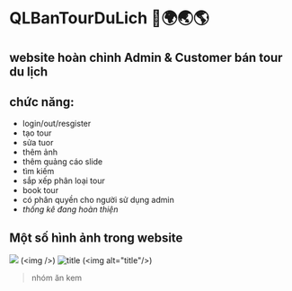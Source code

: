 # QLBanTourDuLich 🚎🌍🌏🌎
## website hoàn chỉnh Admin & Customer bán tour du lịch
## chức năng:
- login/out/resgister
- tạo tour
- sửa tuor
- thêm ảnh
- thêm quảng cáo slide
- tìm kiếm
- sắp xếp phân loại tour
- book tour
- có phân quyền cho người sử dụng admin
- *thống kê đang hoàn thiện*
## Một số hình ảnh trong website
![](https://icdn.dantri.com.vn/thumb_w/640/2019/06/09/hot-girl-nong-nghiepdocx-1560089042698.jpeg) (&lt;img /&gt;)
![](https://icdn.dantri.com.vn/thumb_w/640/2019/06/09/hot-girl-nong-nghiepdocx-1560089042698.jpeg "title") (&lt;img alt="title"/&gt;)
> nhóm ăn kem
